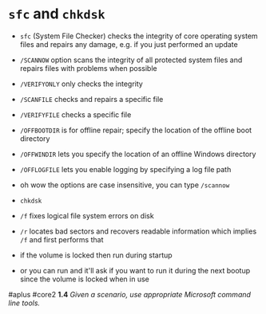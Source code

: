 # `sfc` and `chkdsk`

- `sfc` (System File Checker) checks the integrity of core operating system files and repairs any damage, e.g. if you just performed an update
- `/SCANNOW` option scans the integrity of all protected system files and repairs files with problems when possible
- `/VERIFYONLY` only checks the integrity
- `/SCANFILE` checks and repairs a specific file
- `/VERIFYFILE` checks a specific file
- `/OFFBOOTDIR` is for offline repair; specify the location of the offline boot directory
- `/OFFWINDIR` lets you specify the location of an offline Windows directory 
- `/OFFLOGFILE` lets you enable logging by specifying a log file path
- oh wow the options are case insensitive, you can type `/scannow`

- `chkdsk` 
- `/f` fixes logical file system errors on disk
- `/r` locates bad sectors and recovers readable information which implies `/f` and first performs that
- if the volume is locked then run during startup
- or you can run and it'll ask if you want to run it during the next bootup since the volume is locked when in use

#aplus #core2 **1.4** *Given a scenario, use appropriate Microsoft command line tools.* 
